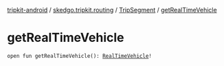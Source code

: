 [tripkit-android](../../index.md) / [skedgo.tripkit.routing](../index.md) / [TripSegment](index.md) / [getRealTimeVehicle](./get-real-time-vehicle.md)

# getRealTimeVehicle

`open fun getRealTimeVehicle(): `[`RealTimeVehicle`](../-real-time-vehicle/index.md)`!`